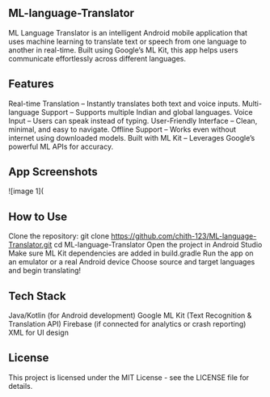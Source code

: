 ## ML-language-Translator
ML Language Translator is an intelligent Android mobile application that uses machine learning to translate text or speech from one language to another in real-time. Built using Google’s ML Kit, this app helps users communicate effortlessly across different languages.

## Features
Real-time Translation – Instantly translates both text and voice inputs.
Multi-language Support – Supports multiple Indian and global languages.
Voice Input – Users can speak instead of typing.
User-Friendly Interface – Clean, minimal, and easy to navigate.
Offline Support – Works even without internet using downloaded models.
Built with ML Kit – Leverages Google’s powerful ML APIs for accuracy.

## App Screenshots
![image 1](

## How to Use
Clone the repository:
git clone https://github.com/chith-123/ML-language-Translator.git
cd ML-language-Translator
Open the project in Android Studio
Make sure ML Kit dependencies are added in build.gradle
Run the app on an emulator or a real Android device
Choose source and target languages and begin translating!

## Tech Stack
Java/Kotlin (for Android development)
Google ML Kit (Text Recognition & Translation API)
Firebase (if connected for analytics or crash reporting)
XML for UI design

## License
This project is licensed under the MIT License - see the LICENSE file for details.
